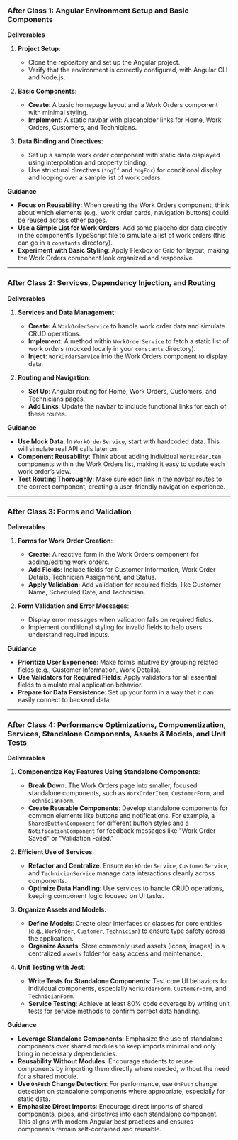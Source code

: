 ### After Class 1: Angular Environment Setup and Basic Components

**Deliverables**  
1. **Project Setup**:
   - Clone the repository and set up the Angular project.
   - Verify that the environment is correctly configured, with Angular CLI and Node.js.

2. **Basic Components**:
   - **Create**: A basic homepage layout and a Work Orders component with minimal styling.
   - **Implement**: A static navbar with placeholder links for Home, Work Orders, Customers, and Technicians.

3. **Data Binding and Directives**:
   - Set up a sample work order component with static data displayed using interpolation and property binding.
   - Use structural directives (`*ngIf` and `*ngFor`) for conditional display and looping over a sample list of work orders.

**Guidance**  
- **Focus on Reusability**: When creating the Work Orders component, think about which elements (e.g., work order cards, navigation buttons) could be reused across other pages.
- **Use a Simple List for Work Orders**: Add some placeholder data directly in the component’s TypeScript file to simulate a list of work orders (this can go in a `constants` directory).
- **Experiment with Basic Styling**: Apply Flexbox or Grid for layout, making the Work Orders component look organized and responsive.

---

### After Class 2: Services, Dependency Injection, and Routing

**Deliverables**  
1. **Services and Data Management**:
   - **Create**: A `WorkOrderService` to handle work order data and simulate CRUD operations.
   - **Implement**: A method within `WorkOrderService` to fetch a static list of work orders (mocked locally in your `constants` directory).
   - **Inject**: `WorkOrderService` into the Work Orders component to display data.

2. **Routing and Navigation**:
   - **Set Up**: Angular routing for Home, Work Orders, Customers, and Technicians pages.
   - **Add Links**: Update the navbar to include functional links for each of these routes.

**Guidance**  
- **Use Mock Data**: In `WorkOrderService`, start with hardcoded data. This will simulate real API calls later on.
- **Component Reusability**: Think about adding individual `WorkOrderItem` components within the Work Orders list, making it easy to update each work order’s view.
- **Test Routing Thoroughly**: Make sure each link in the navbar routes to the correct component, creating a user-friendly navigation experience.

---

### After Class 3: Forms and Validation

**Deliverables**  
1. **Forms for Work Order Creation**:
   - **Create**: A reactive form in the Work Orders component for adding/editing work orders.
   - **Add Fields**: Include fields for Customer Information, Work Order Details, Technician Assignment, and Status.
   - **Apply Validation**: Add validation for required fields, like Customer Name, Scheduled Date, and Technician.

2. **Form Validation and Error Messages**:
   - Display error messages when validation fails on required fields.
   - Implement conditional styling for invalid fields to help users understand required inputs.

**Guidance**  
- **Prioritize User Experience**: Make forms intuitive by grouping related fields (e.g., Customer Information, Work Details).
- **Use Validators for Required Fields**: Apply validators for all essential fields to simulate real application behavior.
- **Prepare for Data Persistence**: Set up your form in a way that it can easily connect to backend data.

---

### After Class 4: Performance Optimizations, Componentization, Services, Standalone Components, Assets & Models, and Unit Tests

**Deliverables**  
1. **Componentize Key Features Using Standalone Components**:
   - **Break Down**: The Work Orders page into smaller, focused standalone components, such as `WorkOrderItem`, `CustomerForm`, and `TechnicianForm`.
   - **Create Reusable Components**: Develop standalone components for common elements like buttons and notifications. For example, a `SharedButtonComponent` for different button styles and a `NotificationComponent` for feedback messages like "Work Order Saved" or "Validation Failed."

2. **Efficient Use of Services**:
   - **Refactor and Centralize**: Ensure `WorkOrderService`, `CustomerService`, and `TechnicianService` manage data interactions cleanly across components.
   - **Optimize Data Handling**: Use services to handle CRUD operations, keeping component logic focused on UI tasks.

3. **Organize Assets and Models**:
   - **Define Models**: Create clear interfaces or classes for core entities (e.g., `WorkOrder`, `Customer`, `Technician`) to ensure type safety across the application.
   - **Organize Assets**: Store commonly used assets (icons, images) in a centralized `assets` folder for easy access and maintenance.

4. **Unit Testing with Jest**:
   - **Write Tests for Standalone Components**: Test core UI behaviors for individual components, especially `WorkOrderForm`, `CustomerForm`, and `TechnicianForm`.
   - **Service Testing**: Achieve at least 80% code coverage by writing unit tests for service methods to confirm correct data handling.

**Guidance**  
- **Leverage Standalone Components**: Emphasize the use of standalone components over shared modules to keep imports minimal and only bring in necessary dependencies.
- **Reusability Without Modules**: Encourage students to reuse components by importing them directly where needed, without the need for a shared module.
- **Use `OnPush` Change Detection**: For performance, use `OnPush` change detection on standalone components where appropriate, especially for static data.
- **Emphasize Direct Imports**: Encourage direct imports of shared components, pipes, and directives into each standalone component. This aligns with modern Angular best practices and ensures components remain self-contained and reusable.
